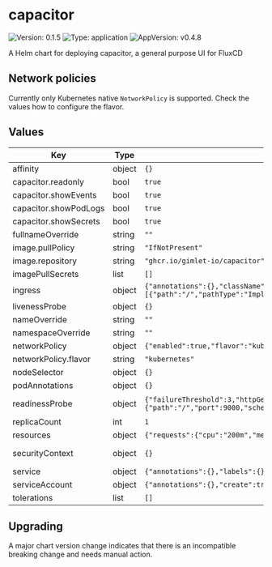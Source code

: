 # capacitor

![Version: 0.1.5](https://img.shields.io/badge/Version-0.1.5-informational?style=flat-square) ![Type: application](https://img.shields.io/badge/Type-application-informational?style=flat-square) ![AppVersion: v0.4.8](https://img.shields.io/badge/AppVersion-v0.4.8-informational?style=flat-square)

A Helm chart for deploying capacitor, a general purpose UI for FluxCD

## Network policies
Currently only Kubernetes native `NetworkPolicy` is supported.
Check the values how to configure the flavor.

## Values

| Key | Type | Default | Description |
|-----|------|---------|-------------|
| affinity | object | `{}` | Affinities |
| capacitor.readonly | bool | `true` |  |
| capacitor.showEvents | bool | `true` |  |
| capacitor.showPodLogs | bool | `true` |  |
| capacitor.showSecrets | bool | `true` |  |
| fullnameOverride | string | `""` |  |
| image.pullPolicy | string | `"IfNotPresent"` |  |
| image.repository | string | `"ghcr.io/gimlet-io/capacitor"` |  |
| imagePullSecrets | list | `[]` |  |
| ingress | object | `{"annotations":{},"className":"","enabled":false,"hosts":[{"host":"capacitor.example.com","paths":[{"path":"/","pathType":"ImplementationSpecific"}]}],"tls":[]}` | Ingress |
| livenessProbe | object | `{}` | Liveness probe |
| nameOverride | string | `""` |  |
| namespaceOverride | string | `""` |  |
| networkPolicy | object | `{"enabled":true,"flavor":"kubernetes"}` | Network Policy |
| networkPolicy.flavor | string | `"kubernetes"` | kubernetes |
| nodeSelector | object | `{}` | Node selectors |
| podAnnotations | object | `{}` |  |
| readinessProbe | object | `{"failureThreshold":3,"httpGet":{"path":"/","port":9000,"scheme":"HTTP"},"initialDelaySeconds":0,"periodSeconds":10,"successThreshold":1,"timeoutSeconds":3}` | Readiness probe |
| replicaCount | int | `1` |  |
| resources | object | `{"requests":{"cpu":"200m","memory":"200Mi"}}` | Resources |
| securityContext | object | `{}` | Security context |
| service | object | `{"annotations":{},"labels":{},"port":9000,"type":"ClusterIP"}` | Service |
| serviceAccount | object | `{"annotations":{},"create":true}` | ServiceAccount |
| tolerations | list | `[]` | Toleration's |

## Upgrading

A major chart version change indicates that there is an incompatible breaking change and needs manual action.
